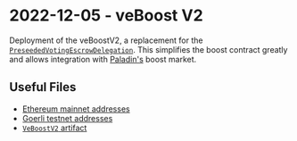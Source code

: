 # 2022-12-05 - veBoost V2

Deployment of the veBoostV2, a replacement for the [`PreseededVotingEscrowDelegation`](../20220530-preseeded-voting-escrow-delegation). This simplifies the boost contract greatly and allows integration with [Paladin's](https://paladin.vote/) boost market.

## Useful Files

- [Ethereum mainnet addresses](./output/mainnet.json)
- [Goerli testnet addresses](./output/goerli.json)
- [`VeBoostV2` artifact](./artifact/VeBoostV2.json)
